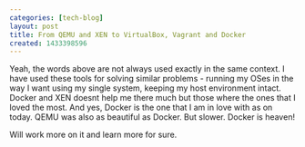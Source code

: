 ```yaml
---
categories: [tech-blog]
layout: post
title: From QEMU and XEN to VirtualBox, Vagrant and Docker
created: 1433398596
---
```

Yeah, the words above are not always used exactly in the same context. I have used these tools for solving similar problems - running my OSes in the way I want using my single system, keeping my host environment intact. Docker and XEN doesnt help me there much but those where the ones that I loved the most. And yes, Docker is the one that I am in love with as on today. QEMU was also as beautiful as Docker. But slower. Docker is heaven!

Will work more on it and learn more for sure.
